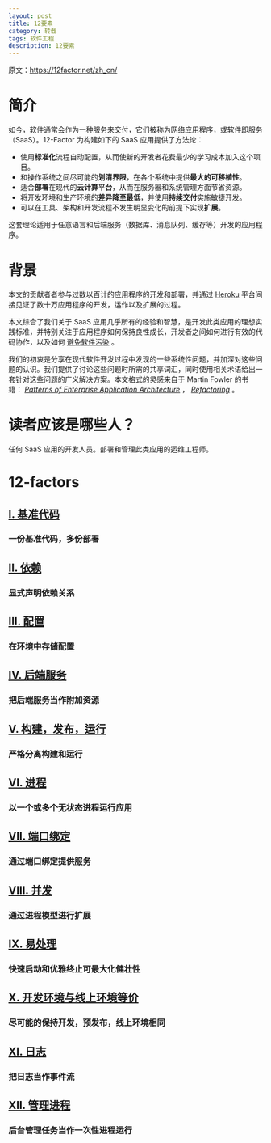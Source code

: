 ```yaml
---
layout: post
title: 12要素
category: 转载
tags: 软件工程
description: 12要素
---
```



原文：https://12factor.net/zh_cn/

# 简介

如今，软件通常会作为一种服务来交付，它们被称为网络应用程序，或软件即服务（SaaS）。12-Factor 为构建如下的 SaaS 应用提供了方法论：

*   使用**标准化**流程自动配置，从而使新的开发者花费最少的学习成本加入这个项目。
*   和操作系统之间尽可能的**划清界限**，在各个系统中提供**最大的可移植性**。
*   适合**部署**在现代的**云计算平台**，从而在服务器和系统管理方面节省资源。
*   将开发环境和生产环境的**差异降至最低**，并使用**持续交付**实施敏捷开发。
*   可以在工具、架构和开发流程不发生明显变化的前提下实现**扩展**。

这套理论适用于任意语言和后端服务（数据库、消息队列、缓存等）开发的应用程序。

# 背景

本文的贡献者者参与过数以百计的应用程序的开发和部署，并通过 [Heroku](http://www.heroku.com/) 平台间接见证了数十万应用程序的开发，运作以及扩展的过程。

本文综合了我们关于 SaaS 应用几乎所有的经验和智慧，是开发此类应用的理想实践标准，并特别关注于应用程序如何保持良性成长，开发者之间如何进行有效的代码协作，以及如何 [避免软件污染](http://blog.heroku.com/archives/2011/6/28/the_new_heroku_4_erosion_resistance_explicit_contracts/) 。

我们的初衷是分享在现代软件开发过程中发现的一些系统性问题，并加深对这些问题的认识。我们提供了讨论这些问题时所需的共享词汇，同时使用相关术语给出一套针对这些问题的广义解决方案。本文格式的灵感来自于 Martin Fowler 的书籍： *[Patterns of Enterprise Application Architecture](http://books.google.com/books/about/Patterns_of_enterprise_application_archi.html?id=FyWZt5DdvFkC)* ， *[Refactoring](http://books.google.com/books/about/Refactoring.html?id=1MsETFPD3I0C)* 。

# 读者应该是哪些人？

任何 SaaS 应用的开发人员。部署和管理此类应用的运维工程师。


# 12-factors

## [I. 基准代码](https://12factor.net/zh_cn/codebase)

### 一份基准代码，多份部署

## [II. 依赖](https://12factor.net/zh_cn/dependencies)

### 显式声明依赖关系

## [III. 配置](https://12factor.net/zh_cn/config)

### 在环境中存储配置

## [IV. 后端服务](https://12factor.net/zh_cn/backing-services)

### 把后端服务当作附加资源

## [V. 构建，发布，运行](https://12factor.net/zh_cn/build-release-run)

### 严格分离构建和运行

## [VI. 进程](https://12factor.net/zh_cn/processes)

### 以一个或多个无状态进程运行应用

## [VII. 端口绑定](https://12factor.net/zh_cn/port-binding)

### 通过端口绑定提供服务

## [VIII. 并发](https://12factor.net/zh_cn/concurrency)

### 通过进程模型进行扩展

## [IX. 易处理](https://12factor.net/zh_cn/disposability)

### 快速启动和优雅终止可最大化健壮性

## [X. 开发环境与线上环境等价](https://12factor.net/zh_cn/dev-prod-parity)

### 尽可能的保持开发，预发布，线上环境相同

## [XI. 日志](https://12factor.net/zh_cn/logs)

### 把日志当作事件流

## [XII. 管理进程](https://12factor.net/zh_cn/admin-processes)

### 后台管理任务当作一次性进程运行

